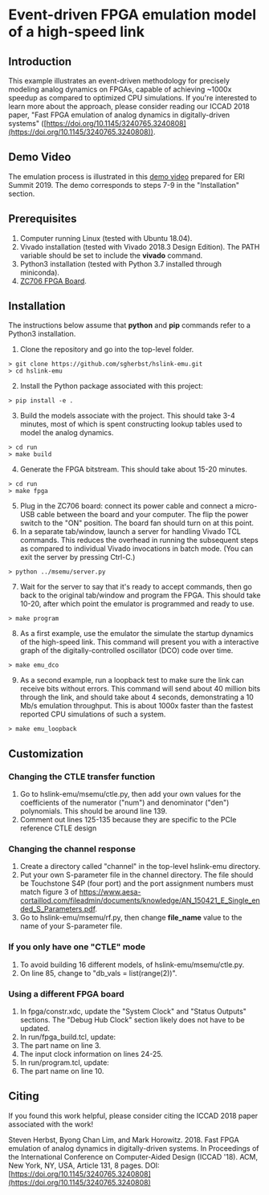 # Event-driven FPGA emulation model of a high-speed link

## Introduction

This example illustrates an event-driven methodology for precisely modeling analog dynamics on FPGAs, capable of achieving  ~1000x speedup as compared to optimized CPU simulations.  If you're interested to learn more about the approach, please consider reading our ICCAD 2018 paper, "Fast FPGA emulation of analog dynamics in digitally-driven systems" ([https://doi.org/10.1145/3240765.3240808](https://doi.org/10.1145/3240765.3240808)).

## Demo Video
The emulation process is illustrated in this [demo video](https://www.dropbox.com/s/grqt5md2z4u4d2a/High-speed%20link%20emulation%20071119.mp4?dl=0) prepared for ERI Summit 2019.  The demo corresponds to steps 7-9 in the "Installation" section.

## Prerequisites

1. Computer running Linux (tested with Ubuntu 18.04).
2. Vivado installation (tested with Vivado 2018.3 Design Edition).  The PATH variable should be set to include the **vivado** command.
3. Python3 installation (tested with Python 3.7 installed through miniconda).
4. [ZC706 FPGA Board](https://www.xilinx.com/products/boards-and-kits/ek-z7-zc706-g.html).

## Installation

The instructions below assume that **python** and **pip** commands refer to a Python3 installation.

1. Clone the repository and go into the top-level folder.
```shell
> git clone https://github.com/sgherbst/hslink-emu.git
> cd hslink-emu
```
2. Install the Python package associated with this project:
```shell
> pip install -e .
```
3. Build the models associate with the project.  This should take 3-4 minutes, most of which is spent constructing lookup tables used to model the analog dynamics.
```shell
> cd run
> make build
```
4. Generate the FPGA bitstream.  This should take about 15-20 minutes.
```shell
> cd run
> make fpga
```
5. Plug in the ZC706 board: connect its power cable and connect a micro-USB cable between the board and your computer.  The flip the power switch to the "ON" position.  The board fan should turn on at this point.
6. In a separate tab/window, launch a server for handling Vivado TCL commands.  This reduces the overhead in running the subsequent steps as compared to individual Vivado invocations in batch mode.  (You can exit the server by pressing Ctrl-C.)
```shell
> python ../msemu/server.py
```
7. Wait for the server to say that it's ready to accept commands, then go back to the original tab/window and program the FPGA.  This should take 10-20, after which point the emulator is programmed and ready to use.
```shell
> make program
```
8. As a first example, use the emulator the simulate the startup dynamics of the high-speed link.  This command will present you with a interactive graph of the digitally-controlled oscillator (DCO) code over time.
```shell
> make emu_dco
```
9. As a second example, run a loopback test to make sure the link can receive bits without errors.  This command will send about 40 million bits through the link, and should take about 4 seconds, demonstrating a 10 Mb/s emulation throughput.  This is about 1000x faster than the fastest reported CPU simulations of such a system.
```shell
> make emu_loopback
```

## Customization

### Changing the CTLE transfer function
1. Go to hslink-emu/msemu/ctle.py, then add your own values for the coefficients of the numerator ("num") and denominator ("den") polynomials.  This should be around line 139.
2. Comment out lines 125-135 because they are specific to the PCIe reference CTLE design

### Changing the channel response
1. Create a directory called "channel" in the top-level hslink-emu directory.
2. Put your own S-parameter file in the channel directory.  The file should be Touchstone S4P (four port) and the port assignment numbers must match figure 3 of https://www.aesa-cortaillod.com/fileadmin/documents/knowledge/AN_150421_E_Single_ended_S_Parameters.pdf.
3. Go to hslink-emu/msemu/rf.py, then change **file_name** value to the name of your S-parameter file.

### If you only have one "CTLE" mode
1. To avoid building 16 different models, of hslink-emu/msemu/ctle.py.
2. On line 85, change to "db_vals = list(range(2))". 

### Using a different FPGA board
1. In fpga/constr.xdc, update the "System Clock" and "Status Outputs" sections.  The "Debug Hub Clock" section likely does not have to be updated.
2. In run/fpga_build.tcl, update:
  1. The part name on line 3.
  2. The input clock information on lines 24-25.
3. In run/program.tcl, update:
  1. The part name on line 10.

## Citing

If you found this work helpful, please consider citing the ICCAD 2018 paper associated with the work!

Steven Herbst, Byong Chan Lim, and Mark Horowitz. 2018. Fast FPGA emulation of analog dynamics in digitally-driven systems. In Proceedings of the International Conference on Computer-Aided Design (ICCAD '18). ACM, New York, NY, USA, Article 131, 8 pages. DOI: [https://doi.org/10.1145/3240765.3240808](https://doi.org/10.1145/3240765.3240808)

